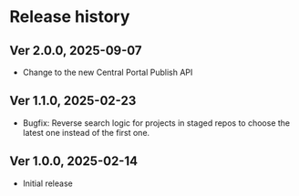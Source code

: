 # Release history

## Ver 2.0.0, 2025-09-07
- Change to the new Central Portal Publish API

## Ver 1.1.0, 2025-02-23
- Bugfix: Reverse search logic for projects in staged repos to choose the latest one instead of the first one.

## Ver 1.0.0, 2025-02-14
- Initial release